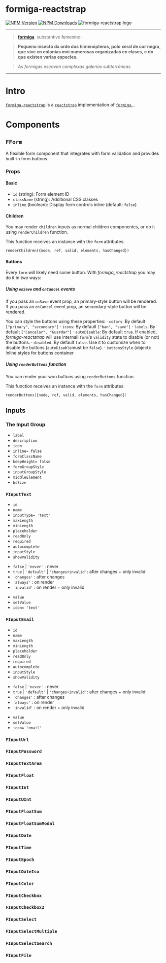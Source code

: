 # formiga-reactstrap
[![NPM Version](https://badge.fury.io/js/formiga-reactstrap.svg)](https://www.npmjs.com/package/formiga-reactstrap)
[![NPM Downloads](https://img.shields.io/npm/dm/formiga-reactstrap.svg?style=flat)](https://www.npmjs.com/package/formiga-reactstrap)
![formiga-reactstrap logo](https://www.afialapihttps://www.afialapis.com/os/formiga-reactstrap/logo.png)


---

> **[formiga](https://academia.gal/dicionario/-/termo/formiga)**. substantivo femenino:

> **Pequeno insecto da orde dos himenópteros, polo xeral de cor negra, que vive en colonias moi numerosas organizadas en clases, e do que existen varias especies.**

> _As formigas escavan complexas galerías subterráneas._


---

# Intro

[`formiga-reactstrap`](https://www.afialapis.com/os/formiga-reactstrap/) is a [`reactstrap`](https://reactstrap.github.io) implementation of [`formiga `](https://www.afialapis.com/os/formiga/).

# Components

## `FForm`

A flexible form component that integrates with form validation and provides built-in form buttons.

### Props

#### Basic

- `id` (string): Form element ID
- `className` (string): Additional CSS classes
- `inline` (boolean): Display form controls inline (default: `false`)

#### Children

You may render `children` inputs as normal children componentes, or do it using `renderChildren` function.

This function receives an instance with the `form` attributes:

`renderChildren({node, ref, valid, elements, hasChanged})`

#### Buttons

Every `form` will likely need some button. With _formiga_reactstrap_ you may do it in two ways:

##### Using `onSave` and `onCancel` events

If you pass an `onSave` event prop, an primary-style button will be rendered.
If you pass an `onCancel` event prop, an secondary-style button will be rendered.

You can style the buttons using these properties:
· `colors`: By default `["primary", "secondary"]`
· `icons`: By default `["ban", "save"]`
· `labels`: By default `["Cancelar", "Guardar"]`
· `autoDisable`: By default `true`. If enabled, _formiga-reactstrap_ will use internali `form`'s `validity` state to disable (or not) the buttons.
· `disabled`: By default `false`. Use it to customize when to disable the buttons (`autoDisable`must be `false`).
· `buttonsStyle` (object): Inline styles for buttons container

##### Using `renderButtons` function

You can render your won buttons using `renderButtons` function.

This function receives an instance with the `form` attributes:

`renderButtons({node, ref, valid, elements, hasChanged})`



## Inputs

### The Input Group

 * `label`
 * `description`
 * `icon`
 * `inline= false`
 * `formClassName`
 * `keepHeight= false`
 * `formGroupStyle`
 * `inputGroupStyle`
 * `middleElement`
 * `bsSize`

### `FInputText`

* `id`
* `name`
* `inputType= 'text'`
* `maxLength`
* `minLength`
* `placeholder`
* `readOnly`
* `required`
* `autocomplete`
* `inputStyle`
* `showValidity`
- `false` | `'never'` : never
- `true`  | `'default'` | `'changes+invalid'`: after changes + only invalid
- `'changes'` : after changes
- `'always'` : on render
- `'invalid'` : on render + only invalid
* `value`
* `setValue`
* `icon= 'text'`




### `FInputEmail`

* `id`
* `name`
* `maxLength`
* `minLength`
* `placeholder`
* `readOnly`
* `required`
* `autocomplete`
* `inputStyle`
* `showValidity`
- `false` | `'never'` : never
- `true`  | `'default'` | `'changes+invalid'`: after changes + only invalid
- `'changes'` : after changes
- `'always'` : on render
- `'invalid'` : on render + only invalid
* `value`
* `setValue`
* `icon= 'email'`

### `FInputUrl`
### `FInputPassword`
### `FInputTextArea`
### `FInputFloat`
### `FInputInt`
### `FInputUInt`
### `FInputFloatSum`
### `FInputFloatSumModal`
### `FInputDate`
### `FInputTime`
### `FInputEpoch`
### `FInputDateIso`
### `FInputColor`
### `FInputCheckbox`
### `FInputCheckbox2`
### `FInputSelect`
### `FInputSelectMultiple`
### `FInputSelectSearch`
### `FInputFile`





